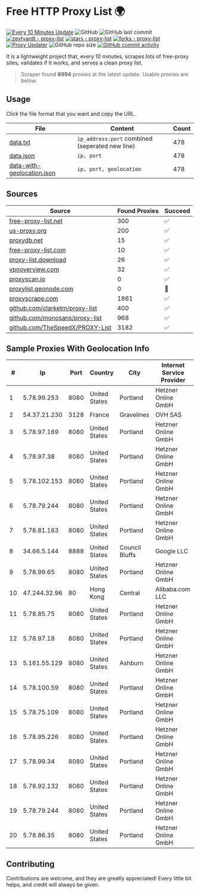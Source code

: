 
# Free HTTP Proxy List 🌍

[![Every 10 Minutes Update](https://github.com/mertguvencli/http-proxy-list/actions/workflows/main.yml/badge.svg?branch=main)](https://github.com/mertguvencli/http-proxy-list/actions/workflows/main.yml)
![GitHub](https://img.shields.io/github/license/mertguvencli/http-proxy-list)
![GitHub last commit](https://img.shields.io/github/last-commit/mertguvencli/http-proxy-list)
[![zevtyardt - proxy-list](https://img.shields.io/static/v1?label=zevtyardt&message=proxy-list&color=blue&logo=github)](https://github.com/zevtyardt/proxy-list "Go to GitHub repo")
[![stars - proxy-list](https://img.shields.io/github/stars/zevtyardt/proxy-list?style=social)](https://github.com/zevtyardt/proxy-list)
[![forks - proxy-list](https://img.shields.io/github/forks/zevtyardt/proxy-list?style=social)](https://github.com/zevtyardt/proxy-list)
[![Proxy Updater](https://github.com/zevtyardt/proxy-list/workflows/Proxy%20Updater/badge.svg)](https://github.com/zevtyardt/proxy-list/actions?query=workflow:"Proxy+Updater")
![GitHub repo size](https://img.shields.io/github/repo-size/zevtyardt/proxy-list)
[![GitHub commit activity](https://img.shields.io/github/commit-activity/m/zevtyardt/proxy-list?logo=commits)](https://github.com/zevtyardt/proxy-list/commits/main)

It is a lightweight project that, every 10 minutes, scrapes lots of free-proxy sites, validates if it works, and serves a clean proxy list.

> Scraper found **6994** proxies at the latest update. Usable proxies are below.

## Usage

Click the file format that you want and copy the URL.

|File|Content|Count|
|----|-------|-----|
|[data.txt](https://raw.githubusercontent.com/mertguvencli/http-proxy-list/main/proxy-list/data.txt)|`ip_address:port` combined (seperated new line)|478|
|[data.json](https://raw.githubusercontent.com/mertguvencli/http-proxy-list/main/proxy-list/data.json)|`ip, port`|478|
|[data-with-geolocation.json](https://raw.githubusercontent.com/mertguvencli/http-proxy-list/main/proxy-list/data-with-geolocation.json)|`ip, port, geolocation`|478|

## Sources

|Source|Found Proxies|Succeed|
|------|-------------|-------|
|[free-proxy-list.net](https://free-proxy-list.net)|300|✅|
|[us-proxy.org](https://www.us-proxy.org)|200|✅|
|[proxydb.net](http://proxydb.net)|15|✅|
|[free-proxy-list.com](https://free-proxy-list.com/?page=&port=&type%5B%5D=http&type%5B%5D=https&up_time=0&search=Search)|10|✅|
|[proxy-list.download](https://www.proxy-list.download/HTTP)|26|✅|
|[vpnoverview.com](https://vpnoverview.com/privacy/anonymous-browsing/free-proxy-servers)|32|✅|
|[proxyscan.io](https://www.proxyscan.io)|0|✅|
|[proxylist.geonode.com](https://proxylist.geonode.com/api/proxy-list?limit=300&page=1&sort_by=lastChecked&sort_type=desc&protocols=http,https)|0|🚫|
|[proxyscrape.com](https://api.proxyscrape.com/v2/?request=displayproxies&protocol=http&timeout=10000&country=all&ssl=all&anonymity=all)|1861|✅|
|[github.com/clarketm/proxy-list](https://raw.githubusercontent.com/clarketm/proxy-list/master/proxy-list-raw.txt)|400|✅|
|[github.com/monosans/proxy-list](https://raw.githubusercontent.com/monosans/proxy-list/main/proxies/http.txt)|968|✅|
|[github.com/TheSpeedX/PROXY-List](https://raw.githubusercontent.com/TheSpeedX/PROXY-List/master/http.txt)|3182|✅|


## Sample Proxies With Geolocation Info

|#|Ip|Port|Country|City|Internet Service Provider|
|-|--|----|-------|----|-------------------------|
|1|5.78.99.253|8080|United States|Portland|Hetzner Online GmbH|
|2|54.37.21.230|3128|France|Gravelines|OVH SAS|
|3|5.78.97.169|8080|United States|Portland|Hetzner Online GmbH|
|4|5.78.97.38|8080|United States|Portland|Hetzner Online GmbH|
|5|5.78.102.153|8080|United States|Portland|Hetzner Online GmbH|
|6|5.78.79.244|8080|United States|Portland|Hetzner Online GmbH|
|7|5.78.81.163|8080|United States|Portland|Hetzner Online GmbH|
|8|34.66.5.144|8888|United States|Council Bluffs|Google LLC|
|9|5.78.99.65|8080|United States|Portland|Hetzner Online GmbH|
|10|47.244.32.96|80|Hong Kong|Central|Alibaba.com LLC|
|11|5.78.85.75|8080|United States|Portland|Hetzner Online GmbH|
|12|5.78.97.18|8080|United States|Portland|Hetzner Online GmbH|
|13|5.161.55.129|8080|United States|Ashburn|Hetzner Online GmbH|
|14|5.78.100.59|8080|United States|Portland|Hetzner Online GmbH|
|15|5.78.75.109|8080|United States|Portland|Hetzner Online GmbH|
|16|5.78.95.226|8080|United States|Portland|Hetzner Online GmbH|
|17|5.78.99.34|8080|United States|Portland|Hetzner Online GmbH|
|18|5.78.92.132|8080|United States|Portland|Hetzner Online GmbH|
|19|5.78.79.244|8080|United States|Portland|Hetzner Online GmbH|
|20|5.78.86.35|8080|United States|Portland|Hetzner Online GmbH|



## Contributing

Contributions are welcome, and they are greatly appreciated! Every
little bit helps, and credit will always be given.

